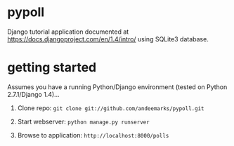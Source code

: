 pypoll
======

Django tutorial application documented at https://docs.djangoproject.com/en/1.4/intro/ using SQLite3 database.

getting started
===============

Assumes you have a running Python/Django environment (tested on Python 2.7.1/Django 1.4)...

1. Clone repo: `git clone git://github.com/andeemarks/pypoll.git`

1. Start webserver: `python manage.py runserver`

1. Browse to application: `http://localhost:8000/polls`
